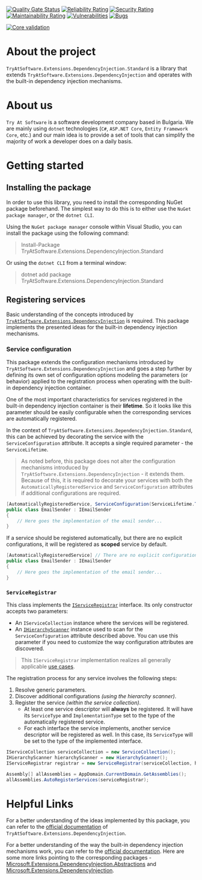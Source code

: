 [![Quality Gate Status](https://sonarcloud.io/api/project_badges/measure?project=TryAtSoftware_Extensions&metric=alert_status)](https://sonarcloud.io/summary/new_code?id=TryAtSoftware_Extensions)
[![Reliability Rating](https://sonarcloud.io/api/project_badges/measure?project=TryAtSoftware_Extensions&metric=reliability_rating)](https://sonarcloud.io/summary/new_code?id=TryAtSoftware_Extensions)
[![Security Rating](https://sonarcloud.io/api/project_badges/measure?project=TryAtSoftware_Extensions&metric=security_rating)](https://sonarcloud.io/summary/new_code?id=TryAtSoftware_Extensions)
[![Maintainability Rating](https://sonarcloud.io/api/project_badges/measure?project=TryAtSoftware_Extensions&metric=sqale_rating)](https://sonarcloud.io/summary/new_code?id=TryAtSoftware_Extensions)
[![Vulnerabilities](https://sonarcloud.io/api/project_badges/measure?project=TryAtSoftware_Extensions&metric=vulnerabilities)](https://sonarcloud.io/summary/new_code?id=TryAtSoftware_Extensions)
[![Bugs](https://sonarcloud.io/api/project_badges/measure?project=TryAtSoftware_Extensions&metric=bugs)](https://sonarcloud.io/summary/new_code?id=TryAtSoftware_Extensions)

[![Core validation](https://github.com/TryAtSoftware/Extensions/actions/workflows/Core%20validation.yml/badge.svg)](https://github.com/TryAtSoftware/Extensions/actions/workflows/Core%20validation.yml)

# About the project

`TryAtSoftware.Extensions.DependencyInjection.Standard` is a library that extends `TryAtSoftware.Extensions.DependencyInjection` and operates with the built-in dependency injection mechanisms.

# About us

`Try At Software` is a software development company based in Bulgaria. We are mainly using `dotnet` technologies (`C#`, `ASP.NET Core`, `Entity Framework Core`, etc.) and our main idea is to provide a set of tools that can simplify the majority of work a developer does on a daily basis.

# Getting started

## Installing the package

In order to use this library, you need to install the corresponding NuGet package beforehand.
The simplest way to do this is to either use the `NuGet package manager`, or the `dotnet CLI`.

Using the `NuGet package manager` console within Visual Studio, you can install the package using the following command:

> Install-Package TryAtSoftware.Extensions.DependencyInjection.Standard

Or using the `dotnet CLI` from a terminal window:

> dotnet add package TryAtSoftware.Extensions.DependencyInjection.Standard

## Registering services

Basic understanding of the concepts introduced by [`TryAtSoftware.Extensions.DependencyInjection`](https://github.com/TryAtSoftware/Extensions/blob/main/TryAtSoftware.Extensions.DependencyInjection.md#registering-services) is required.
This package implements the presented ideas for the built-in dependency injection mechanisms.

### Service configuration

This package extends the configuration mechanisms introduced by `TryAtSoftware.Extensions.DependencyInjection` and goes a step further by defining its own set of configuration options modeling the parameters (or behavior) applied to the registration process when operating with the built-in dependency injection container.

One of the most important characteristics for services registered in the built-in dependency injection container is their **lifetime**.
So it looks like this parameter should be easily configurable when the corresponding services are automatically registered.

In the context of `TryAtSoftware.Extensions.DependencyInjection.Standard`, this can be achieved by decorating the service with the `ServiceConfiguration` attribute.
It accepts a single required parameter - the `ServiceLifetime`.

> As noted before, this package does not alter the configuration mechanisms introduced by `TryAtSoftware.Extensions.DependencyInjection` - it extends them.
> Because of this, it is required to decorate your services with both the `AutomaticallyRegisteredService` and `ServiceConfiguration` attributes if additional configurations are required.

```C#
[AutomaticallyRegisteredService, ServiceConfiguration(ServiceLifetime.Transient)]
public class EmailSender : IEmailSender
{
    // Here goes the implementation of the email sender... 
}
```

If a service should be registered automatically, but there are no explicit configurations, it will be registered as **scoped** service by default.

```C#
[AutomaticallyRegisteredService] // There are no explicit configurations => the lifetime of this service will be scoped.
public class EmailSender : IEmailSender
{
    // Here goes the implementation of the email sender... 
}
```

### `ServiceRegistrar`

This class implements the [`IServiceRegistrar`](https://github.com/TryAtSoftware/Extensions/blob/main/TryAtSoftware.Extensions.DependencyInjection.md#iserviceregistrar) interface.
Its only constructor accepts two parameters:
- An `IServiceCollection` instance where the services will be registered.
- An [`IHierarchyScanner`](https://github.com/TryAtSoftware/Extensions/blob/main/TryAtSoftware.Extensions.Reflection.md#ihierarchyscanner) instance used to scan for the `ServiceConfiguration` attribute described above.
You can use this parameter if you need to customize the way configuration attributes are discovered.

> This `IServiceRegistrar` implementation realizes all generally applicable [use cases](https://github.com/TryAtSoftware/Extensions/blob/main/TryAtSoftware.Extensions.DependencyInjection.md#use-cases).

The registration process for any service involves the following steps:
1. Resolve generic parameters.
2. Discover additional configurations _(using the hierarchy scanner)_.
3. Register the service _(within the service collection)_.
   - At least one service descriptor will **always** be registered. It will have its `ServiceType` and `ImplementationType` set to the type of the automatically registered service.
   - For each interface the service implements, another service descriptor will be registered as well. In this case, its `ServiceType` will be set to the type of the implemented interface.

```C#
IServiceCollection serviceCollection = new ServiceCollection();
IHierarchyScanner hierarchyScanner = new HierarchyScanner();
IServiceRegistrar registrar = new ServiceRegistrar(serviceCollection, hierarchyScanner);

Assembly[] allAssemblies = AppDomain.CurrentDomain.GetAssemblies();
allAssemblies.AutoRegisterServices(serviceRegistrar);
```

# Helpful Links

For a better understanding of the ideas implemented by this package, you can refer to the [official documentation](https://github.com/TryAtSoftware/Extensions/blob/main/TryAtSoftware.Extensions.DependencyInjection.md) of `TryAtSoftware.Extensions.DependencyInjection`.

For a better understanding of the way the built-in dependency injection mechanisms work, you can refer to the [official documentation](https://learn.microsoft.com/en-us/dotnet/core/extensions/dependency-injection).
Here are some more links pointing to the corresponding packages - [Microsoft.Extensions.DependencyInjection.Abstractions](https://www.nuget.org/packages/Microsoft.Extensions.DependencyInjection.Abstractions) and [Microsoft.Extensions.DependencyInjection](https://www.nuget.org/packages/Microsoft.Extensions.DependencyInjection).